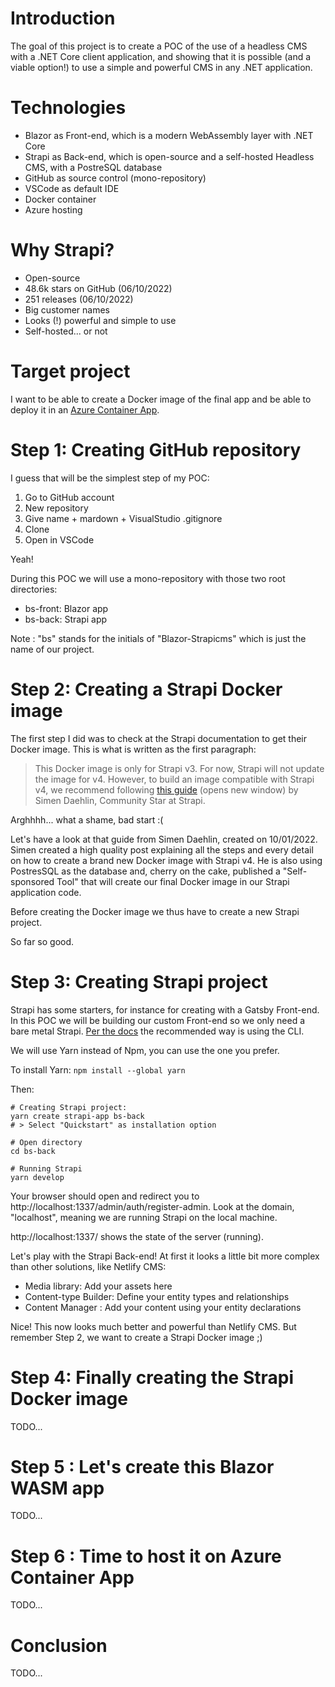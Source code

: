 # Introduction

The goal of this project is to create a POC of the use of a headless CMS with a .NET Core client application, and showing that it is possible (and a viable option!) to use a simple and powerful CMS in any .NET application.

# Technologies

- Blazor as Front-end, which is a modern WebAssembly layer with .NET Core
- Strapi as Back-end, which is open-source and a self-hosted Headless CMS, with a PostreSQL database
- GitHub as source control (mono-repository)
- VSCode as default IDE
- Docker container
- Azure hosting

# Why Strapi?

- Open-source
- 48.6k stars on GitHub (06/10/2022)
- 251 releases (06/10/2022)
- Big customer names
- Looks (!) powerful and simple to use
- Self-hosted... or not

# Target project

I want to be able to create a Docker image of the final app and be able to deploy it in an [Azure Container App](https://azure.microsoft.com/en-us/services/container-apps/#overview).

# Step 1: Creating GitHub repository

I guess that will be the simplest step of my POC:
1. Go to GitHub account
2. New repository
3. Give name + mardown + VisualStudio .gitignore
4. Clone
5. Open in VSCode

Yeah!

During this POC we will use a mono-repository with those two root directories:
- bs-front: Blazor app
- bs-back: Strapi app

Note : "bs" stands for the initials of "Blazor-Strapicms" which is just the name of our project.

# Step 2: Creating a Strapi Docker image

The first step I did was to check at the Strapi documentation to get their Docker image. This is what is written as the first paragraph:


> This Docker image is only for Strapi v3. For now, Strapi will not update the image for v4. However, to build an image compatible with Strapi v4, we recommend following [this guide](https://blog.dehlin.dev/docker-with-strapi-v4) (opens new window) by Simen Daehlin, Community Star at Strapi.

Arghhhh... what a shame, bad start :(

Let's have a look at that guide from Simen Daehlin, created on 10/01/2022. Simen created a high quality post explaining all the steps and every detail on how to create a brand new Docker image with Strapi v4. He is also using PostresSQL as the database and, cherry on the cake, published a "Self-sponsored Tool" that will create our final Docker image in our Strapi application code.

Before creating the Docker image we thus have to create a new Strapi project.

So far so good.

# Step 3: Creating Strapi project

Strapi has some starters, for instance for creating with a Gatsby Front-end. In this POC we will be building our custom Front-end so we only need a bare metal Strapi. [Per the docs](https://docs.strapi.io/developer-docs/latest/setup-deployment-guides/installation/cli.html#creating-a-strapi-project) the recommended way is using the CLI.

We will use Yarn instead of Npm, you can use the one you prefer.

To install Yarn: `npm install --global yarn`

Then:
```
# Creating Strapi project:
yarn create strapi-app bs-back
# > Select "Quickstart" as installation option

# Open directory
cd bs-back

# Running Strapi
yarn develop
```

Your browser should open and redirect you to http://localhost:1337/admin/auth/register-admin. Look at the domain, "localhost", meaning we are running Strapi on the local machine.

http://localhost:1337/ shows the state of the server (running).

Let's play with the Strapi Back-end! At first it looks a little bit more complex than other solutions, like Netlify CMS:
- Media library: Add your assets here
- Content-type Builder: Define your entity types and relationships
- Content Manager : Add your content using your entity declarations

Nice! This now looks much better and powerful than Netlify CMS. But remember Step 2, we want to create a Strapi Docker image ;)

# Step 4: Finally creating the Strapi Docker image

TODO...

# Step 5 : Let's create this Blazor WASM app

TODO...

# Step 6 : Time to host it on Azure Container App

TODO...

# Conclusion

TODO...
